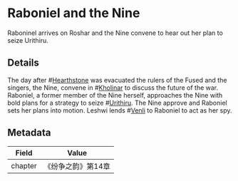 # Raboniel and the Nine
Raboninel arrives on Roshar and the Nine convene to hear out her plan to seize Urithiru.

## Details
The day after #[Hearthstone](locations/hearthstone) was evacuated the rulers of the Fused and the singers, the Nine, convene in #[Kholinar](locations/kholinar) to discuss the future of the war. Raboniel, a former member of the Nine herself, approaches the Nine with bold plans for a strategy to seize #[Urithiru](locatoins/urithiru). The Nine approve and Raboniel sets her plans into motion. Leshwi lends #[Venli](characters/venli) to Raboniel to act as her spy.

## Metadata
| Field | Value |
| ----- | ----- |
| chapter | 《纷争之韵》第14章 |
